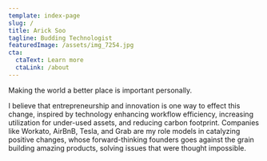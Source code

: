 ```yaml
---
template: index-page
slug: /
title: Arick Soo
tagline: Budding Technologist
featuredImage: /assets/img_7254.jpg
cta:
  ctaText: Learn more
  ctaLink: /about
---
```

Making the world a better place is important personally. 

I believe that entrepreneurship and innovation is one way to effect this change, inspired by technology enhancing workflow efficiency, increasing utilization for under-used assets, and reducing carbon footprint. Companies like Workato, AirBnB, Tesla, and Grab are my role models in catalyzing positive changes, whose forward-thinking founders goes against the grain building amazing products, solving issues that were thought impossible.